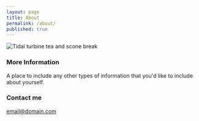 ```yaml
---
layout: page
title: About
permalink: /about/
published: true
---
```

![Tidal turbine tea and scone break]({{site.baseurl}}/IMG-20171212-WA0002.jpg)

### More Information

A place to include any other types of information that you'd like to include about yourself.

### Contact me

[email@domain.com](mailto:email@domain.com)
